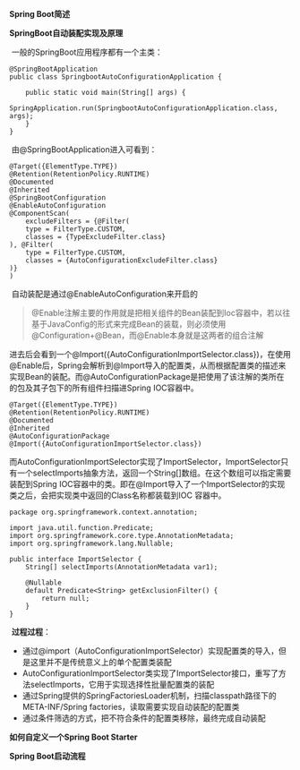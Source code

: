 **Spring Boot简述**



**SpringBoot自动装配实现及原理**

​		一般的SpringBoot应用程序都有一个主类：

```
@SpringBootApplication
public class SpringbootAutoConfigurationApplication {

    public static void main(String[] args) {
        SpringApplication.run(SpringbootAutoConfigurationApplication.class, args);
    }
}
```

​		由@SpringBootApplication进入可看到：

```
@Target({ElementType.TYPE})
@Retention(RetentionPolicy.RUNTIME)
@Documented
@Inherited
@SpringBootConfiguration
@EnableAutoConfiguration
@ComponentScan(
    excludeFilters = {@Filter(
    type = FilterType.CUSTOM,
    classes = {TypeExcludeFilter.class}
), @Filter(
    type = FilterType.CUSTOM,
    classes = {AutoConfigurationExcludeFilter.class}
)}
)
```

​		自动装配是通过@EnableAutoConfiguration来开启的

> @Enable注解主要的作用就是把相关组件的Bean装配到Ioc容器中，若以往基于JavaConfig的形式来完成Bean的装载，则必须使用@Configuration+@Bean，而@Enable本身就是这两者的组合注解

​		进去后会看到一个@Import({AutoConfigurationImportSelector.class})，在使用@Enable后，Spring会解析到@Import导入的配置类，从而根据配置类的描述来实现Bean的装配。而@AutoConfigurationPackage是把使用了该注解的类所在的包及其子包下的所有组件扫描进Spring IOC容器中。

```
@Target({ElementType.TYPE})
@Retention(RetentionPolicy.RUNTIME)
@Documented
@Inherited
@AutoConfigurationPackage
@Import({AutoConfigurationImportSelector.class})
```

​		而AutoConfigurationImportSelector实现了ImportSelector，ImportSelector只有一个selectImports抽象方法，返回一个String[]数组。在这个数组可以指定需要装配到Spring IOC容器中的类。即在@Import导入了一个ImportSelector的实现类之后，会把实现类中返回的Class名称都装载到IOC 容器中。

```
package org.springframework.context.annotation;

import java.util.function.Predicate;
import org.springframework.core.type.AnnotationMetadata;
import org.springframework.lang.Nullable;

public interface ImportSelector {
    String[] selectImports(AnnotationMetadata var1);

    @Nullable
    default Predicate<String> getExclusionFilter() {
        return null;
    }
}
```

​		**过程过程**：

- 通过@import（AutoConfigurationImportSelector）实现配置类的导入，但是这里并不是传统意义上的单个配置类装配
- AutoConfigurationImportSelector类实现了ImportSelector接口，重写了方法selectImports，它用于实现选择性批量配置类的装配
- 通过Spring提供的SpringFactoriesLoader机制，扫描classpath路径下的META-INF/Spring factories，读取需要实现自动装配的配置类
- 通过条件筛选的方式，把不符合条件的配置类移除，最终完成自动装配

**如何自定义一个Spring Boot Starter**



**Spring Boot启动流程**
